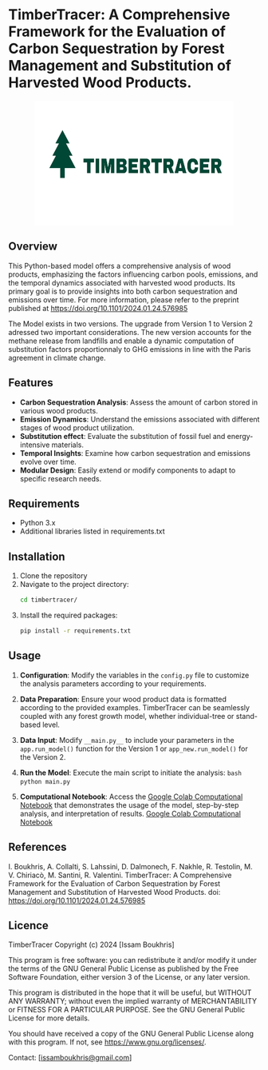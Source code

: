 # TimberTracer: A Comprehensive Framework for the Evaluation of Carbon Sequestration by Forest Management and Substitution of Harvested Wood Products.

<p align="center">
  <img src="logo.png"  align="center" width="400" height="250" >
</p>

## Overview

This Python-based model offers a comprehensive analysis of wood products, emphasizing the factors influencing carbon pools, emissions, and the temporal dynamics associated with harvested wood products. Its primary goal is to provide insights into both carbon sequestration and emissions over time. For more information, please refer to the preprint published at https://doi.org/10.1101/2024.01.24.576985

The Model exists in two versions. The upgrade from Version 1 to Version 2 adressed two important considerations. The new version accounts for the methane release from landfills and enable a dynamic computation of substitution factors proportionnaly to GHG emissions in line with the Paris agreement in climate change. 

## Features

- **Carbon Sequestration Analysis**: Assess the amount of carbon stored in various wood products.
- **Emission Dynamics**: Understand the emissions associated with different stages of wood product utilization.
- **Substitution effect**: Evaluate the substitution of fossil fuel and energy-intensive materials.
- **Temporal Insights**: Examine how carbon sequestration and emissions evolve over time.
- **Modular Design**: Easily extend or modify components to adapt to specific research needs.

## Requirements

- Python 3.x
- Additional libraries listed in requirements.txt

## Installation

1. Clone the repository
2. Navigate to the project directory:
   ```bash
   cd timbertracer/
   ```
3. Install the required packages:
   ```bash
   pip install -r requirements.txt
   ```

## Usage

1.  **Configuration**: Modify the variables in the `config.py` file to customize the analysis parameters according to your requirements.
2.  **Data Preparation**: Ensure your wood product data is formatted according to the provided examples. TimberTracer can be seamlessly coupled with any forest growth model, whether individual-tree or stand-based level.

3.  **Data Input**: Modify `__main.py__` to include your parameters in the `app.run_model()` function for the Version 1 or `app_new.run_model()` for the Version 2. 
4.  **Run the Model**: Execute the main script to initiate the analysis: `bash python main.py`
5.  **Computational Notebook**: Access the [Google Colab Computational Notebook](https://colab.research.google.com/github/issamyax/TimberTracer/blob/main/TimberTracer_Usage%20TutorialV2.ipynb) that demonstrates the usage of the model, step-by-step analysis, and interpretation of results. [Google Colab Computational Notebook](https://colab.research.google.com/github/issamyax/TimberTracer/blob/main/TimberTracer_Usage%20TutorialV2.ipynb)

## References 

I. Boukhris, A. Collalti, S. Lahssini, D. Dalmonech, F. Nakhle, R. Testolin, M. V. Chiriacò, M. Santini, R. Valentini. TimberTracer: A Comprehensive Framework for the Evaluation of Carbon Sequestration by Forest Management and Substitution of Harvested Wood Products. doi: https://doi.org/10.1101/2024.01.24.576985

## Licence
TimberTracer 
Copyright (c) 2024 [Issam Boukhris]

This program is free software: you can redistribute it and/or modify it under the terms of the GNU General Public License as published by the Free Software Foundation, either version 3 of the License, or any later version.

This program is distributed in the hope that it will be useful, but WITHOUT ANY WARRANTY; without even the implied warranty of MERCHANTABILITY or FITNESS FOR A PARTICULAR PURPOSE. See the GNU General Public License for more details.

You should have received a copy of the GNU General Public License along with this program. If not, see <https://www.gnu.org/licenses/>.

Contact: [issamboukhris@gmail.com]
